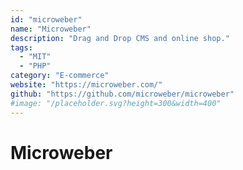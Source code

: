```yaml
---
id: "microweber"
name: "Microweber"
description: "Drag and Drop CMS and online shop."
tags:
  - "MIT"
  - "PHP"
category: "E-commerce"
website: "https://microweber.com/"
github: "https://github.com/microweber/microweber"
#image: "/placeholder.svg?height=300&width=400"
---
```


# Microweber
